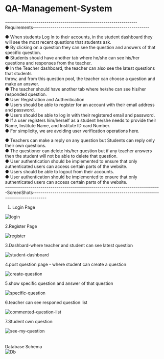 # QA-Management-System <br>


-------------------------------------------------------------------Requirements-----------------------------------------------------------<br>

● When students Log In to their accounts, in the student dashboard they will see the most
recent questions that students ask.<br>
● By clicking on a question they can see the question and answers of that specific
question.<br>
● Students should have another tab where he/she can see his/her questions and
responses from the teacher.<br>
● In the Teacher dashboard, the teacher can also see the latest questions that students<br>
throw, and from this question pool, the teacher can choose a question and make an
answer.<br>
● The teacher should have another tab where he/she can see his/her responded question.<br>
● User Registration and Authentication<br>
● Users should be able to register for an account with their email address and password.<br>
● Users should be able to log in with their registered email and password.<br>
● If a user registers him/herself as a student he/she needs to provide their Name, Institute
Name, and Institute ID card Number.<br>
● For simplicity, we are avoiding user verification operations here.<br>

● Teachers can make a reply on any question but Students can reply only their own
questions.<br>
● The questioner can delete his/her question but if any teacher answers then the student
will not be able to delete that question.<br>
● User authentication should be implemented to ensure that only authenticated users can
access certain parts of the website.<br>
● Users should be able to logout from their accounts.<br>
● User authentication should be implemented to ensure that only authenticated users can
access certain parts of the website.<br>
-------------------------------------------------------------------------------ScreenShots-------------------------------------------------------------------------------------

1. Login Page <br>
   
![login](https://github.com/tasdid1999/QAManagementSystem/assets/75440032/ed542351-4971-400f-a0f4-b9dc7ecf2232) <br>

2.Register Page <br>

![register](https://github.com/tasdid1999/QAManagementSystem/assets/75440032/098f1b32-117e-447b-b6eb-419a1543dfae) <br>

3.Dashbard-where teacher and student can see latest question <br>

![student-dashboard](https://github.com/tasdid1999/QAManagementSystem/assets/75440032/e77977f2-e947-48c4-8fbc-205748721a18) <br>

4.post question page - where student can create a question <br>

![create-question](https://github.com/tasdid1999/QAManagementSystem/assets/75440032/9cc6d98d-db24-4045-b156-6fe476d4df76) <br>

5.show specific question and answer of that question <br>

![specific-question](https://github.com/tasdid1999/QAManagementSystem/assets/75440032/906c76e1-a70a-4cf7-a0ce-38a7f77e674f) <br>

6.teacher can see responed question list <br>

![commented-question-list](https://github.com/tasdid1999/QAManagementSystem/assets/75440032/182511e1-4809-4dca-8bbe-9346175f45f6) <br>

7.Student own question <br>

![see-my-question](https://github.com/tasdid1999/QAManagementSystem/assets/75440032/10e3224f-3007-4ffd-88c6-b94bb638903e) <br>
<br>
<br>
Database Schema<br>
![Db](https://github.com/tasdid1999/QAManagementSystem/assets/75440032/18a01bf3-afd6-4032-9497-a700380b8bef)


